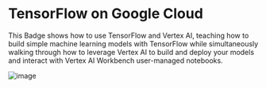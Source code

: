 # TensorFlow on Google Cloud


This Badge shows how to use TensorFlow and Vertex AI, teaching how to build simple machine learning models with TensorFlow while simultaneously walking through how to leverage Vertex AI to build and deploy your models and interact with Vertex AI Workbench user-managed notebooks.

![image](https://github.com/moniquecardoso25/Google-Cloud/assets/140358716/3580a045-afa5-42aa-b435-7e6a9a795662)

